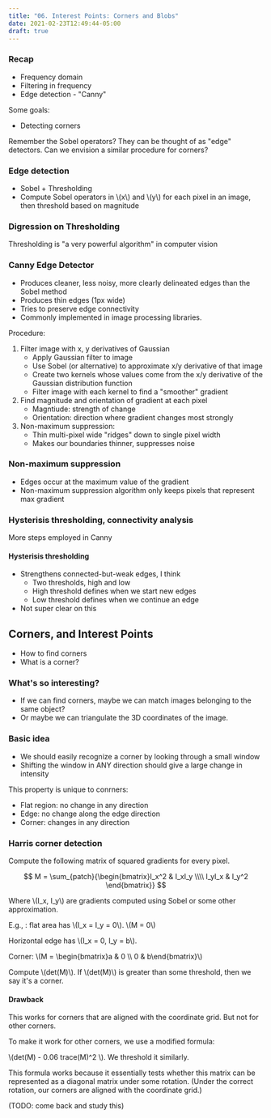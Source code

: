 ```yaml
---
title: "06. Interest Points: Corners and Blobs"
date: 2021-02-23T12:49:44-05:00
draft: true
---
```


### Recap
- Frequency domain
- Filtering in frequency
- Edge detection - "Canny"

Some goals:
- Detecting corners

Remember the Sobel operators? They can be thought of as "edge" detectors. Can we envision a similar procedure for corners?

### Edge detection
- Sobel + Thresholding
- Compute Sobel operators in \\(x\\) and \\(y\\) for each pixel in an image, then threshold based on magnitude

### Digression on Thresholding
Thresholding is "a very powerful algorithm" in computer vision

### Canny Edge Detector
- Produces cleaner, less noisy, more clearly delineated edges than the Sobel method
- Produces thin edges (1px wide)
- Tries to preserve edge connectivity
- Commonly implemented in image processing libraries.

Procedure:
1. Filter image with x, y derivatives of Gaussian
    - Apply Gaussian filter to image
    - Use Sobel (or alternative) to approximate x/y derivative of that image
    - Create two kernels whose values come from the x/y derivative of the Gaussian distribution function
    - Filter image with each kernel to find a "smoother" gradient
2. Find magnitude and orientation of gradient at each pixel
    - Magntiude: strength of change
    - Orientation: direction where gradient changes most strongly
3. Non-maximum suppression:
    - Thin multi-pixel wide "ridges" down to single pixel width
    - Makes our boundaries thinner, suppresses noise

### Non-maximum suppression
- Edges occur at the maximum value of the gradient
- Non-maximum suppression algorithm only keeps pixels that represent max gradient

### Hysterisis thresholding, connectivity analysis
More steps employed in Canny

#### Hysterisis thresholding
- Strengthens connected-but-weak edges, I think
    - Two thresholds, high and low
    - High threshold defines when we start new edges
    - Low threshold defines when we continue an edge
- Not super clear on this

## Corners, and Interest Points
- How to find corners
- What is a corner?

### What's so interesting?
- If we can find corners, maybe we can match images belonging to the same object?
- Or maybe we can triangulate the 3D coordinates of the image.

### Basic idea
- We should easily recognize a corner by looking through a small window
- Shifting the window in ANY direction should give a large change in intensity

This property is unique to conrners:
- Flat region: no change in any direction
- Edge: no change along the edge direction
- Corner: changes in any direction

### Harris corner detection
Compute the following matrix of squared gradients for every pixel.

$$
    M = \sum_{patch}{\begin{bmatrix}I_x^2 & I_xI_y \\\\ I_yI_x & I_y^2 \end{bmatrix}}
$$

Where \\(I_x, I_y\\) are gradients computed using Sobel or some other approximation.

E.g., : flat area has \\(I_x = I_y = 0\\). \\(M = 0\\)

Horizontal edge has \\(I_x = 0, I_y = b\\). 

Corner: \\(M = \begin{bmatrix}a & 0 \\\\ 0 & b\end{bmatrix}\\)

Compute \\(det(M)\\). If \\(det(M)\\) is greater than some threshold, then we say it's a corner.

#### Drawback
This works for corners that are aligned with the coordinate grid. But not for other corners.

To make it work for other corners, we use a modified formula:

\\(det(M) - 0.06 trace(M)^2 \\). We threshold it similarly.

This formula works because it essentially tests whether this matrix can be represented as a diagonal matrix under some rotation. (Under the correct rotation, our corners are aligned with the coordinate grid.)

(TODO: come back and study this)

